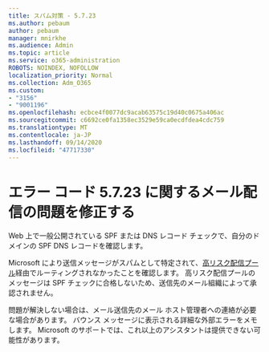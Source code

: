 ```yaml
---
title: スパム対策 - 5.7.23
ms.author: pebaum
author: pebaum
manager: mnirkhe
ms.audience: Admin
ms.topic: article
ms.service: o365-administration
ROBOTS: NOINDEX, NOFOLLOW
localization_priority: Normal
ms.collection: Adm_O365
ms.custom:
- "3156"
- "9001196"
ms.openlocfilehash: ecbce4f0077dc9acab63575c19d40c0675a406ac
ms.sourcegitcommit: c6692ce0fa1358ec3529e59ca0ecdfdea4cdc759
ms.translationtype: MT
ms.contentlocale: ja-JP
ms.lasthandoff: 09/14/2020
ms.locfileid: "47717330"
---
```

# <a name="fix-email-delivery-issues-for-error-code-5723"></a>エラー コード 5.7.23 に関するメール配信の問題を修正する

Web 上で一般公開されている SPF または DNS レコード チェックで、自分のドメインの SPF DNS レコードを確認します。

Microsoft により送信メッセージがスパムとして特定されて、[高リスク配信プール](https://docs.microsoft.com/microsoft-365/security/office-365-security/high-risk-delivery-pool-for-outbound-messages)経由でルーティングされなかったことを確認します。 高リスク配信プールのメッセージは SPF チェックに合格しないため、送信先のメール組織によって承認されません。

問題が解決しない場合は、メール送信先のメール ホスト管理者への連絡が必要な場合があります。 バウンス メッセージに表示される詳細な外部エラーをメモします。 Microsoft のサポートでは、これ以上のアシスタントは提供できない可能性があります。
